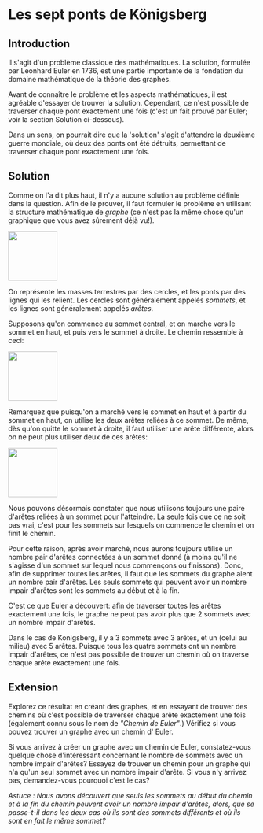# Les sept ponts de Königsberg

## Introduction

Il s'agit d'un problème classique des mathématiques. La solution, formulée par Leonhard Euler en 1736, est une partie importante de la fondation du domaine mathématique de la théorie des graphes.

Avant de connaître le problème et les aspects mathématiques, il est agréable d'essayer de trouver la solution. Cependant, ce n'est possible de traverser chaque pont exactement une fois (c'est un fait prouvé par Euler; voir la section Solution ci-dessous).

Dans un sens, on pourrait dire que la 'solution' s'agit d'attendre la deuxième guerre mondiale, où deux des ponts ont été détruits, permettant de traverser chaque pont exactement une fois.

## Solution

Comme on l'a dit plus haut, il n'y a aucune solution au problème définie dans la question. Afin de le prouver, il faut formuler le problème en utilisant la structure mathématique de *graphe* (ce n'est pas la même chose qu'un graphique que vous avez sûrement déjà vu!).

<img src="https://github.com/supportingami/sami-maths-club/blob/master/maths-club-pack/images/konigsberg-bridges-2.png?raw=true" width=100>

On représente les masses terrestres par des cercles, et les ponts par des lignes qui les relient. Les cercles sont généralement appelés *sommets*, et les lignes sont généralement appelés *arêtes*.

Supposons qu'on commence au sommet central, et on marche vers le sommet en haut, et puis vers le sommet à droite. Le chemin ressemble à ceci:

<img src="https://github.com/supportingami/sami-maths-club/blob/master/maths-club-pack/images/konigsberg-bridges-3.png?raw=true" width=100>

Remarquez que puisqu'on a marché vers le sommet en haut et à partir du sommet en haut, on utilise les deux arêtes reliées à ce sommet. De même, dès qu'on quitte le sommet à droite, il faut utiliser une arête différente, alors on ne peut plus utiliser deux de ces arêtes:

<img src="https://github.com/supportingami/sami-maths-club/blob/master/maths-club-pack/images/konigsberg-bridges-4.png?raw=true" width=100>

Nous pouvons désormais constater que nous utilisons toujours une paire d'arêtes reliées à un sommet pour l'atteindre. La seule fois que ce ne soit pas vrai, c'est pour les sommets sur lesquels on commence le chemin et on finit le chemin.

Pour cette raison, après avoir marché, nous aurons toujours utilisé un nombre pair d'arêtes connectées à un sommet donné (à moins qu'il ne s'agisse d'un sommet sur lequel nous commençons ou finissons). Donc, afin de supprimer toutes les arêtes, il faut que les sommets du graphe aient un nombre pair d'arêtes. Les seuls sommets qui peuvent avoir un nombre impair d'arêtes sont les sommets au début et à la fin.

C'est ce que Euler a découvert: afin de traverser toutes les arêtes exactement une fois, le graphe ne peut pas avoir plus que 2 sommets avec un nombre impair d'arêtes.

Dans le cas de Konigsberg, il y a 3 sommets avec 3 arêtes, et un (celui au milieu) avec 5 arêtes. Puisque tous les quatre sommets ont un nombre impair d'arêtes, ce n'est pas possible de trouver un chemin où on traverse chaque arête exactement une fois.

## Extension

Explorez ce résultat en créant des graphes, et en essayant de trouver des chemins où c'est possible de traverser chaque arête exactement une fois (également connu sous le nom de *"Chemin de Euler"*.) Vérifiez si vous pouvez trouver un graphe avec un chemin d' Euler.

Si vous arrivez à créer un graphe avec un chemin de Euler, constatez-vous quelque chose d'intéressant concernant le nombre de sommets avec un nombre impair d'arêtes? Essayez de trouver un chemin pour un graphe qui n'a qu'un seul sommet avec un nombre impair d'arête. Si vous n'y arrivez pas, demandez-vous pourquoi c'est le cas?

*Astuce : Nous avons découvert que seuls les sommets au début du chemin et à la fin du chemin peuvent avoir un nombre impair d'arêtes, alors, que se passe-t-il dans les deux cas où ils sont des sommets différents et où ils sont en fait le même sommet?*
